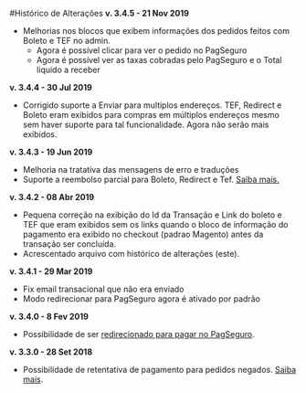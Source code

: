 #Histórico de Alterações
**v. 3.4.5 - 21 Nov 2019**
- Melhorias nos blocos que exibem informações dos pedidos feitos com Boleto e TEF no admin. 
  - Agora é possível clicar para ver o pedido no PagSeguro
  - Agora é possível ver as taxas cobradas pelo PagSeguro e o Total liquido a receber

**v. 3.4.4 - 30 Jul 2019**
- Corrigido suporte a Enviar para multiplos endereços. TEF, Redirect e Boleto eram exibidos para compras em múltiplos endereços mesmo sem haver suporte para tal funcionalidade. Agora não serão mais exibidos.


**v. 3.4.3 - 19 Jun 2019**
- Melhoria na tratativa das mensagens de erro e traduções
- Suporte a reembolso parcial para Boleto, Redirect e Tef. [Saiba mais.](https://github.com/r-martins/PagSeguro-Magento-Transparente/issues/250) 


**v. 3.4.2 - 08 Abr 2019**
- Pequena correção na exibição do Id da Transação e Link do boleto e TEF que eram exibidos sem os links quando o bloco de informação do pagamento era exibido no checkout (padrao Magento) antes da transação ser concluída.
- Acrescentado arquivo com histórico de alterações (este).


**v. 3.4.1 - 29 Mar 2019**
- Fix email transacional que não era enviado
- Modo redirecionar para PagSeguro agora é ativado por padrão


**v. 3.4.0 - 8 Fev 2019**
- Possibilidade de ser [redirecionado para pagar no PagSeguro](https://pagsegurotransparente.zendesk.com/hc/pt-br/sections/360003634151-Pagar-no-PagSeguro-Redirecionar-).

**v. 3.3.0 - 28 Set 2018**
- Possibilidade de retentativa de pagamento para pedidos negados. [Saiba mais](https://pagsegurotransparente.zendesk.com/hc/pt-br/sections/360000689312-Retentativa-e-Recupera%C3%A7%C3%A3o-de-Pedidos-beta-).